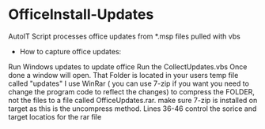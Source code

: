 # OfficeInstall-Updates
AutoIT Script processes office updates from *.msp files pulled with vbs

- How to capture office updates:

Run Windows updates to update office
Run the CollectUpdates.vbs
Once done a window will open. That Folder is located in your users temp file called "updates"
I use WinRar ( you can use 7-zip if you want you need to change the program code to reflect the changes) to compress the FOLDER, not the files to a file called OfficeUpdates.rar. 
make sure 7-zip is installed on target as this is the uncompress method. 
Lines 36-46 control the sorice and target locatios for the rar file
